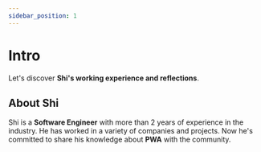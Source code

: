 ```yaml
---
sidebar_position: 1
---
```


# Intro

Let's discover **Shi's working experience and reflections**.

## About Shi

Shi is a **Software Engineer** with more than 2 years of experience in the industry. He has worked in a variety of companies and projects. Now he's committed to share his knowledge about **PWA** with the community.
